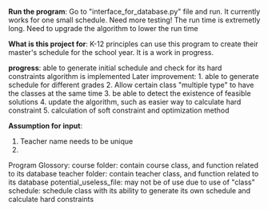 **Run the program**: 
Go to "interface_for_database.py" file and run. 
It currently works for one small schedule. Need more testing!
The run time is extremetly long. Need to upgrade the algorithm to lower the run time

**What is this project for**: 
K-12 principles can use this program to create their master's schedule for the school year. 
It is a work in progress.

**progress**:
able to generate initial schedule and check for its hard constraints
algorithm is implemented
Later improvement: 1. able to generate schedule for different grades 
           2. Allow certain class "multiple type" to have the classes at the same time
           3. be able to detect the existence of feasible solutions
           4. update the algorithm, such as easier way to calculate hard constraint
           5. calculation of soft constraint and optimization method 

**Assumption for input**: 
1. Teacher name needs to be unique
2.



Program Glossory:
course folder: contain course class, and function related to its database
teacher folder: contain teacher class, and function related to its database
potential_useless_file: may not be of use due to use of "class"
schedule: schedule class with its ability to generate its own schedule and calculate hard constraints
